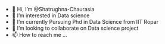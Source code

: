 - 👋 Hi, I’m @Shatrughna-Chaurasia
- 👀 I’m interested in Data science
- 🌱 I’m currently Pursuing Phd in Data Science from IIT Ropar
- 💞️ I’m looking to collaborate on Data science project
- 📫 How to reach me ...

<!---
Shatrughna-Chaurasia/Shatrughna-Chaurasia is a ✨ special ✨ repository because its `README.md` (this file) appears on your GitHub profile.
You can click the Preview link to take a look at your changes.
--->

